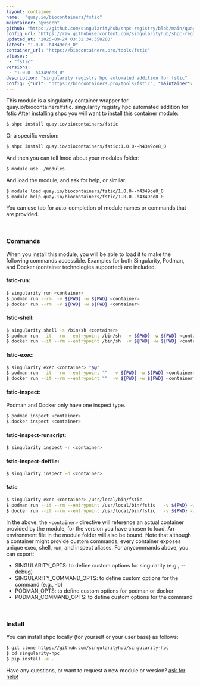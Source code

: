 ```yaml
---
layout: container
name:  "quay.io/biocontainers/fstic"
maintainer: "@vsoch"
github: "https://github.com/singularityhub/shpc-registry/blob/main/quay.io/biocontainers/fstic/container.yaml"
config_url: "https://raw.githubusercontent.com/singularityhub/shpc-registry/main/quay.io/biocontainers/fstic/container.yaml"
updated_at: "2025-09-24 03:32:34.358280"
latest: "1.0.0--h4349ce8_0"
container_url: "https://biocontainers.pro/tools/fstic"
aliases:
 - "fstic"
versions:
 - "1.0.0--h4349ce8_0"
description: "singularity registry hpc automated addition for fstic"
config: {"url": "https://biocontainers.pro/tools/fstic", "maintainer": "@vsoch", "description": "singularity registry hpc automated addition for fstic", "latest": {"1.0.0--h4349ce8_0": "sha256:170556752d24a2e3edb49434d4f18889554d595b293892bbc4e7bc2cf6c445d3"}, "tags": {"1.0.0--h4349ce8_0": "sha256:170556752d24a2e3edb49434d4f18889554d595b293892bbc4e7bc2cf6c445d3"}, "docker": "quay.io/biocontainers/fstic", "aliases": {"fstic": "/usr/local/bin/fstic"}}
---
```


This module is a singularity container wrapper for quay.io/biocontainers/fstic.
singularity registry hpc automated addition for fstic
After [installing shpc](#install) you will want to install this container module:


```bash
$ shpc install quay.io/biocontainers/fstic
```

Or a specific version:

```bash
$ shpc install quay.io/biocontainers/fstic:1.0.0--h4349ce8_0
```

And then you can tell lmod about your modules folder:

```bash
$ module use ./modules
```

And load the module, and ask for help, or similar.

```bash
$ module load quay.io/biocontainers/fstic/1.0.0--h4349ce8_0
$ module help quay.io/biocontainers/fstic/1.0.0--h4349ce8_0
```

You can use tab for auto-completion of module names or commands that are provided.

<br>

### Commands

When you install this module, you will be able to load it to make the following commands accessible.
Examples for both Singularity, Podman, and Docker (container technologies supported) are included.

#### fstic-run:

```bash
$ singularity run <container>
$ podman run --rm  -v ${PWD} -w ${PWD} <container>
$ docker run --rm  -v ${PWD} -w ${PWD} <container>
```

#### fstic-shell:

```bash
$ singularity shell -s /bin/sh <container>
$ podman run --it --rm --entrypoint /bin/sh  -v ${PWD} -w ${PWD} <container>
$ docker run --it --rm --entrypoint /bin/sh  -v ${PWD} -w ${PWD} <container>
```

#### fstic-exec:

```bash
$ singularity exec <container> "$@"
$ podman run --it --rm --entrypoint ""  -v ${PWD} -w ${PWD} <container> "$@"
$ docker run --it --rm --entrypoint ""  -v ${PWD} -w ${PWD} <container> "$@"
```

#### fstic-inspect:

Podman and Docker only have one inspect type.

```bash
$ podman inspect <container>
$ docker inspect <container>
```

#### fstic-inspect-runscript:

```bash
$ singularity inspect -r <container>
```

#### fstic-inspect-deffile:

```bash
$ singularity inspect -d <container>
```


#### fstic

```bash
$ singularity exec <container> /usr/local/bin/fstic
$ podman run --it --rm --entrypoint /usr/local/bin/fstic   -v ${PWD} -w ${PWD} <container> -c " $@"
$ docker run --it --rm --entrypoint /usr/local/bin/fstic   -v ${PWD} -w ${PWD} <container> -c " $@"
```



In the above, the `<container>` directive will reference an actual container provided
by the module, for the version you have chosen to load. An environment file in the
module folder will also be bound. Note that although a container
might provide custom commands, every container exposes unique exec, shell, run, and
inspect aliases. For anycommands above, you can export:

 - SINGULARITY_OPTS: to define custom options for singularity (e.g., --debug)
 - SINGULARITY_COMMAND_OPTS: to define custom options for the command (e.g., -b)
 - PODMAN_OPTS: to define custom options for podman or docker
 - PODMAN_COMMAND_OPTS: to define custom options for the command

<br>

### Install

You can install shpc locally (for yourself or your user base) as follows:

```bash
$ git clone https://github.com/singularityhub/singularity-hpc
$ cd singularity-hpc
$ pip install -e .
```

Have any questions, or want to request a new module or version? [ask for help!](https://github.com/singularityhub/singularity-hpc/issues)